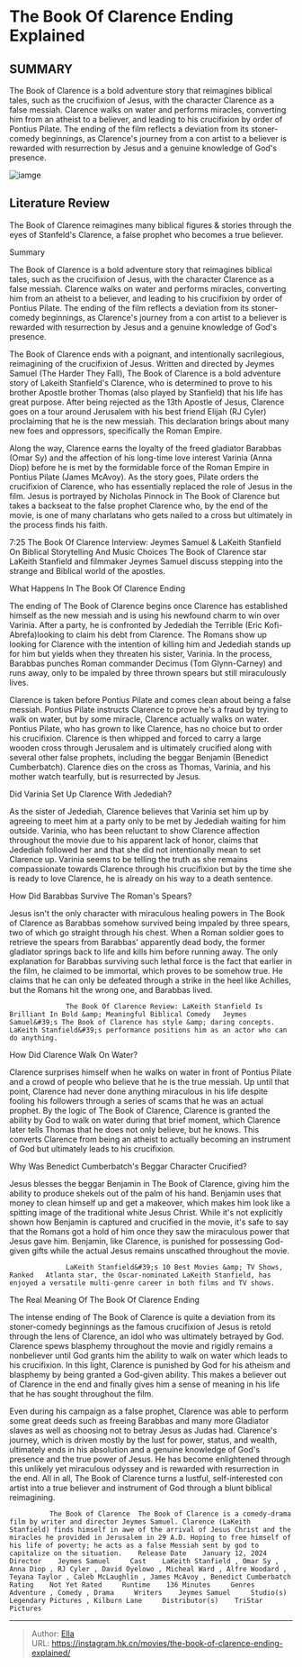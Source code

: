 # The Book Of Clarence Ending Explained


## SUMMARY 



  The Book of Clarence is a bold adventure story that reimagines biblical tales, such as the crucifixion of Jesus, with the character Clarence as a false messiah.   Clarence walks on water and performs miracles, converting him from an atheist to a believer, and leading to his crucifixion by order of Pontius Pilate.   The ending of the film reflects a deviation from its stoner-comedy beginnings, as Clarence&#39;s journey from a con artist to a believer is rewarded with resurrection by Jesus and a genuine knowledge of God&#39;s presence.  

![iamge](https://static1.srcdn.com/wordpress/wp-content/uploads/2024/01/lakeith-stanfield-in-the-book-of-clarence-with-james-mcavoy-in-the-background.jpg)

## Literature Review

The Book of Clarence reimagines many biblical figures &amp; stories through the eyes of Stanfeld&#39;s Clarence, a false prophet who becomes a true believer.





Summary

  The Book of Clarence is a bold adventure story that reimagines biblical tales, such as the crucifixion of Jesus, with the character Clarence as a false messiah.   Clarence walks on water and performs miracles, converting him from an atheist to a believer, and leading to his crucifixion by order of Pontius Pilate.   The ending of the film reflects a deviation from its stoner-comedy beginnings, as Clarence&#39;s journey from a con artist to a believer is rewarded with resurrection by Jesus and a genuine knowledge of God&#39;s presence.  







The Book of Clarence ends with a poignant, and intentionally sacrilegious, reimagining of the crucifixion of Jesus. Written and directed by Jeymes Samuel (The Harder They Fall), The Book of Clarence is a bold adventure story of Lakeith Stanfield&#39;s Clarence, who is determined to prove to his brother Apostle brother Thomas (also played by Stanfield) that his life has great purpose. After being rejected as the 13th Apostle of Jesus, Clarence goes on a tour around Jerusalem with his best friend Elijah (RJ Cyler) proclaiming that he is the new messiah. This declaration brings about many new foes and oppressors, specifically the Roman Empire.

Along the way, Clarence earns the loyalty of the freed gladiator Barabbas (Omar Sy) and the affection of his long-time love interest Varinia (Anna Diop) before he is met by the formidable force of the Roman Empire in Pontius Pilate (James McAvoy). As the story goes, Pilate orders the crucifixion of Clarence, who has essentially replaced the role of Jesus in the film. Jesus is portrayed by Nicholas Pinnock in The Book of Clarence but takes a backseat to the false prophet Clarence who, by the end of the movie, is one of many charlatans who gets nailed to a cross but ultimately in the process finds his faith.




  7:25                       The Book Of Clarence Interview: Jeymes Samuel &amp; LaKeith Stanfield On Biblical Storytelling And Music Choices   The Book of Clarence star LaKeith Stanfield and filmmaker Jeymes Samuel discuss stepping into the strange and Biblical world of the apostles.   


 What Happens In The Book Of Clarence Ending 
          

The ending of The Book of Clarence begins once Clarence has established himself as the new messiah and is using his newfound charm to win over Varinia. After a party, he is confronted by Jedediah the Terrible (Eric Kofi-Abrefa)looking to claim his debt from Clarence. The Romans show up looking for Clarence with the intention of killing him and Jedediah stands up for him but yields when they threaten his sister, Varinia. In the process, Barabbas punches Roman commander Decimus (Tom Glynn-Carney) and runs away, only to be impaled by three thrown spears but still miraculously lives.




Clarence is taken before Pontius Pilate and comes clean about being a false messiah. Pontius Pilate instructs Clarence to prove he&#39;s a fraud by trying to walk on water, but by some miracle, Clarence actually walks on water. Pontius Pilate, who has grown to like Clarence, has no choice but to order his crucifixion. Clarence is then whipped and forced to carry a large wooden cross through Jerusalem and is ultimately crucified along with several other false prophets, including the beggar Benjamin (Benedict Cumberbatch). Clarence dies on the cross as Thomas, Varinia, and his mother watch tearfully, but is resurrected by Jesus.



 Did Varinia Set Up Clarence With Jedediah? 
          

As the sister of Jedediah, Clarence believes that Varinia set him up by agreeing to meet him at a party only to be met by Jedediah waiting for him outside. Varinia, who has been reluctant to show Clarence affection throughout the movie due to his apparent lack of honor, claims that Jedediah followed her and that she did not intentionally mean to set Clarence up. Varinia seems to be telling the truth as she remains compassionate towards Clarence through his crucifixion but by the time she is ready to love Clarence, he is already on his way to a death sentence.






 How Did Barabbas Survive The Roman&#39;s Spears? 
          

Jesus isn&#39;t the only character with miraculous healing powers in The Book of Clarence as Barabbas somehow survived being impaled by three spears, two of which go straight through his chest. When a Roman soldier goes to retrieve the spears from Barabbas&#39; apparently dead body, the former gladiator springs back to life and kills him before running away. The only explanation for Barabbas surviving such lethal force is the fact that earlier in the film, he claimed to be immortal, which proves to be somehow true. He claims that he can only be defeated through a strike in the heel like Achilles, but the Romans hit the wrong one, and Barabbas lived.

                  The Book Of Clarence Review: LaKeith Stanfield Is Brilliant In Bold &amp; Meaningful Biblical Comedy   Jeymes Samuel&#39;s The Book of Clarence has style &amp; daring concepts. LaKeith Stanfield&#39;s performance positions him as an actor who can do anything.   






 How Did Clarence Walk On Water? 
          

Clarence surprises himself when he walks on water in front of Pontius Pilate and a crowd of people who believe that he is the true messiah. Up until that point, Clarence had never done anything miraculous in his life despite fooling his followers through a series of scams that he was an actual prophet. By the logic of The Book of Clarence, Clarence is granted the ability by God to walk on water during that brief moment, which Clarence later tells Thomas that he does not only believe, but he knows. This converts Clarence from being an atheist to actually becoming an instrument of God but ultimately leads to his crucifixion.



 Why Was Benedict Cumberbatch&#39;s Beggar Character Crucified? 
          




Jesus blesses the beggar Benjamin in The Book of Clarence, giving him the ability to produce shekels out of the palm of his hand. Benjamin uses that money to clean himself up and get a makeover, which makes him look like a spitting image of the traditional white Jesus Christ. While it&#39;s not explicitly shown how Benjamin is captured and crucified in the movie, it&#39;s safe to say that the Romans got a hold of him once they saw the miraculous power that Jesus gave him. Benjamin, like Clarence, is punished for possessing God-given gifts while the actual Jesus remains unscathed throughout the movie.

                  LaKeith Stanfield&#39;s 10 Best Movies &amp; TV Shows, Ranked   Atlanta star, the Oscar-nominated LaKeith Stanfield, has enjoyed a versatile multi-genre career in both films and TV shows.    



 The Real Meaning Of The Book Of Clarence Ending 
          




The intense ending of The Book of Clarence is quite a deviation from its stoner-comedy beginnings as the famous crucifixion of Jesus is retold through the lens of Clarence, an idol who was ultimately betrayed by God. Clarence spews blasphemy throughout the movie and rigidly remains a nonbeliever until God grants him the ability to walk on water which leads to his crucifixion. In this light, Clarence is punished by God for his atheism and blasphemy by being granted a God-given ability. This makes a believer out of Clarence in the end and finally gives him a sense of meaning in his life that he has sought throughout the film.

Even during his campaign as a false prophet, Clarence was able to perform some great deeds such as freeing Barabbas and many more Gladiator slaves as well as choosing not to betray Jesus as Judas had. Clarence&#39;s journey, which is driven mostly by the lust for power, status, and wealth, ultimately ends in his absolution and a genuine knowledge of God&#39;s presence and the true power of Jesus. He has become enlightened through this unlikely yet miraculous odyssey and is rewarded with resurrection in the end. All in all, The Book of Clarence turns a lustful, self-interested con artist into a true believer and instrument of God through a blunt biblical reimagining.




              The Book of Clarence  The Book of Clarence is a comedy-drama film by writer and director Jeymes Samuel. Clarence (LaKeith Stanfield) finds himself in awe of the arrival of Jesus Christ and the miracles he provided in Jerusalem in 29 A.D. Hoping to free himself of his life of poverty; he acts as a false Messiah sent by god to capitalize on the situation.    Release Date    January 12, 2024     Director    Jeymes Samuel     Cast    LaKeith Stanfield , Omar Sy , Anna Diop , RJ Cyler , David Oyelowo , Micheal Ward , Alfre Woodard , Teyana Taylor , Caleb McLaughlin , James McAvoy , Benedict Cumberbatch     Rating    Not Yet Rated     Runtime    136 Minutes     Genres    Adventure , Comedy , Drama     Writers    Jeymes Samuel     Studio(s)    Legendary Pictures , Kilburn Lane     Distributor(s)    TriStar Pictures      


---

> Author: [Ella](https://instagram.hk.cn/)  
> URL: https://instagram.hk.cn/movies/the-book-of-clarence-ending-explained/  

